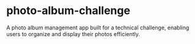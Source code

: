 # photo-album-challenge
A photo album management app built for a technical challenge, enabling users to organize and display their photos efficiently.
